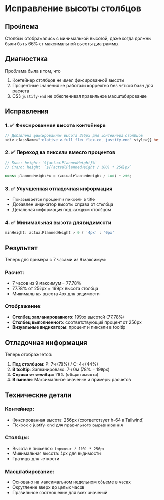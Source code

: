 # Исправление высоты столбцов

## Проблема
Столбцы отображались с минимальной высотой, даже когда должны были быть 66% от максимальной высоты диаграммы.

## Диагностика
Проблема была в том, что:
1. Контейнер столбцов не имел фиксированной высоты
2. Процентные значения не работали корректно без четкой базы для расчета
3. CSS `justify-end` не обеспечивал правильное масштабирование

## Исправления

### 1. ✅ Фиксированная высота контейнера
```javascript
// Добавлена фиксированная высота 256px для контейнера столбцов
<div className="relative w-full flex flex-col justify-end" style={{ height: '256px' }}>
```

### 2. ✅ Переход на пиксели вместо процентов
```javascript
// Было: height: `${actualPlannedHeight}%`
// Стало: height: `${(actualPlannedHeight / 100) * 256}px`

const plannedHeightPx = (actualPlannedHeight / 100) * 256;
```

### 3. ✅ Улучшенная отладочная информация
- Показывается процент и пиксели в title
- Добавлен индикатор высоты справа от столбца
- Детальная информация под каждым столбцом

### 4. ✅ Минимальная высота для видимости
```javascript
minHeight: actualPlannedHeight > 0 ? '4px' : '0px'
```

## Результат

Теперь для примера с 7 часами из 9 максимум:

### Расчет:
- 7 часов из 9 максимум = 77.78%
- 77.78% от 256px = 199px высота столбца
- Минимальная высота 4px для видимости

### Отображение:
- **Столбец запланированного**: 199px высотой (77.78%)
- **Столбец выполненного**: соответствующий процент от 256px
- **Визуальные индикаторы**: процент и пиксели в tooltip

## Отладочная информация

Теперь отображается:
1. **Под столбцом**: P: 7ч (78%) / C: 4ч (44%)
2. **В tooltip**: Запланировано: 7ч 0м (78% = 199px)
3. **Справа от столбца**: 78% (общая высота)
4. **В панели**: Максимальное значение и примеры расчетов

## Технические детали

### Контейнер:
- Фиксированная высота: 256px (соответствует h-64 в Tailwind)
- Flexbox с justify-end для правильного выравнивания

### Столбцы:
- Высота в пикселях: `(процент / 100) * 256px`
- Минимальная высота: 4px для видимости
- Границы для четкости

### Масштабирование:
- Основано на максимальном недельном объеме в часах
- Округление вверх до целых часов
- Правильное соотношение для всех значений
